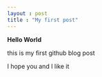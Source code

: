 ```yaml
---
layout : post
title : "My first post"
---
```


**Hello World**

this is my first github blog post

I hope you and I like it

